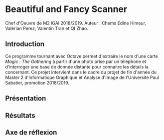 # Beautiful and Fancy Scanner

Chef d'Oeuvre de M2 IGAI 2018/2019.
Auteur : Chems Edine Himeur, Valérian Perez, Valentin Tran et QI Zhao.


## Introduction

Ce programme tournant avec Octave permet d'extraire le nom d'une carte _Magic : The Gathering_ à partir d'une photo prise par un téléphone et d'interroger une base de donnée distante pour connaitre les détails la concernant. Ce projet intervient dans le cadre du projet de fin d'année du Master 2 d'Informatique Graphique et Analyse d'Image de l'Université Paul Sabatier, promotion 2018/2019.

## Présentation

## Résultats

## Axe de réflexion
